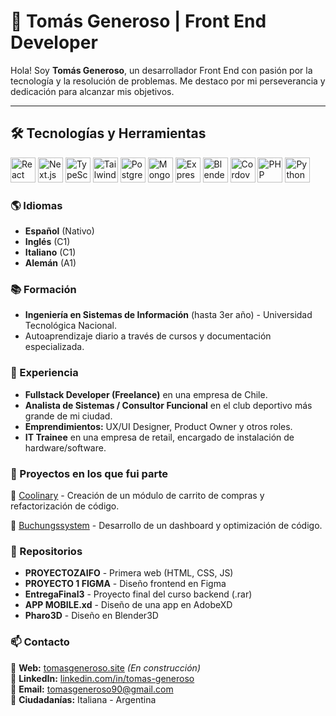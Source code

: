 # 🚀 Tomás Generoso | Front End Developer

Hola! Soy **Tomás Generoso**, un desarrollador Front End con pasión por la tecnología y la resolución de problemas. Me destaco por mi perseverancia y dedicación para alcanzar mis objetivos. 

---

## 🛠️ Tecnologías y Herramientas

<p align="left">
  <img src="https://cdn.jsdelivr.net/gh/devicons/devicon/icons/react/react-original.svg" alt="React" width="40" height="40"/>
  <img src="https://cdn.jsdelivr.net/gh/devicons/devicon/icons/nextjs/nextjs-original.svg" alt="Next.js" width="40" height="40"/>
  <img src="https://cdn.jsdelivr.net/gh/devicons/devicon/icons/typescript/typescript-original.svg" alt="TypeScript" width="40" height="40"/>
  <img src="https://cdn.jsdelivr.net/gh/devicons/devicon/icons/tailwindcss/tailwindcss-plain.svg" alt="Tailwind CSS" width="40" height="40"/>
  <img src="https://cdn.jsdelivr.net/gh/devicons/devicon/icons/postgresql/postgresql-original.svg" alt="PostgreSQL" width="40" height="40"/>
  <img src="https://cdn.jsdelivr.net/gh/devicons/devicon/icons/mongodb/mongodb-original.svg" alt="MongoDB" width="40" height="40"/>
  <img src="https://cdn.jsdelivr.net/gh/devicons/devicon/icons/express/express-original.svg" alt="Express.js" width="40" height="40"/>
  <img src="https://cdn.jsdelivr.net/gh/devicons/devicon/icons/blender/blender-original.svg" alt="Blender" width="40" height="40"/>
  <img src="[https://cdn.jsdelivr.net/gh/devicons/devicon/icons/apachecordova/apachecordova-original.svg](https://cdn.jsdelivr.net/npm/app-icon@0.13.2/src/index.min.js)" alt="Cordova" width="40" height="40"/>
  <img src="https://cdn.jsdelivr.net/gh/devicons/devicon/icons/php/php-original.svg" alt="PHP" width="40" height="40"/>
  <img src="https://cdn.jsdelivr.net/gh/devicons/devicon/icons/python/python-original.svg" alt="Python" width="40" height="40"/>
</p>


### 🌎 Idiomas

- **Español** (Nativo)
- **Inglés** (C1)
- **Italiano** (C1)
- **Alemán** (A1)


### 📚 Formación

- **Ingeniería en Sistemas de Información** (hasta 3er año) - Universidad Tecnológica Nacional.
- Autoaprendizaje diario a través de cursos y documentación especializada.


### 💼 Experiencia

- **Fullstack Developer (Freelance)** en una empresa de Chile.
- **Analista de Sistemas / Consultor Funcional** en el club deportivo más grande de mi ciudad.
- **Emprendimientos:** UX/UI Designer, Product Owner y otros roles.
- **IT Trainee** en una empresa de retail, encargado de instalación de hardware/software.


### 📂 Proyectos en los que fui parte

🔹 [Coolinary](https://github.com/Zetjen/coolinary) - Creación de un módulo de carrito de compras y refactorización de código.

🔹 [Buchungssystem](https://github.com/Zetjen/buchungssystem) - Desarrollo de un dashboard y optimización de código.


### 📌 Repositorios

- **PROYECTOZAIFO** - Primera web (HTML, CSS, JS)
- **PROYECTO 1 FIGMA** - Diseño frontend en Figma
- **EntregaFinal3** - Proyecto final del curso backend (.rar)
- **APP MOBILE.xd** - Diseño de una app en AdobeXD
- **Pharo3D** - Diseño en Blender3D


### 📫 Contacto

📍 **Web:** [tomasgeneroso.site](https://tomasgeneroso.site) *(En construcción)*  
📍 **LinkedIn:** [linkedin.com/in/tomas-generoso](https://www.linkedin.com/in/tomas-generoso/)  
📍 **Email:** tomasgeneroso90@gmail.com  
📍 **Ciudadanías:** Italiana - Argentina 

